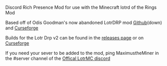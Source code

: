 Discord Rich Presence Mod for use with the Minecraft lotrd of the Rings Mod

Based off of Odis Goodman's now abandoned LotrDRP mod [Github](https://github.com/project-valinor/LOTR-Drp)(down) and [Curseforge](https://www.curseforge.com/minecraft/mc-mods/lotr-drp)

Builds for the Lotr Drp v2 can be found in the [releases page](https://github.com/maximuslotro/DiscordRichPresence-LotrMC/releases) or on [Curseforge](https://legacy.curseforge.com/minecraft/mc-mods/lotr-drp-v2)

If you need your sever to be added to the mod, ping MaximustheMiner in the #server channel of the [Offical LotrMC discord](https://discord.com/invite/UyywPZJM)
